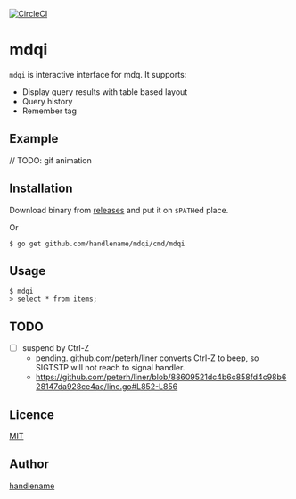 [![CircleCI](https://circleci.com/gh/handlename/mdqi.svg?style=svg)](https://circleci.com/gh/handlename/mdqi)

# mdqi

`mdqi` is interactive interface for mdq.
It supports:

- Display query results with table based layout
- Query history
- Remember tag

## Example

// TODO: gif animation

## Installation

Download binary from [releases](https://github.com/handlename/mdqi/releases) and put it on `$PATH`ed place.

Or

```
$ go get github.com/handlename/mdqi/cmd/mdqi
```

## Usage

```
$ mdqi
> select * from items;
```

## TODO

- [ ] suspend by Ctrl-Z
  - pending.
    github.com/peterh/liner converts Ctrl-Z to beep,
    so SIGTSTP will not reach to signal handler.
  - https://github.com/peterh/liner/blob/88609521dc4b6c858fd4c98b628147da928ce4ac/line.go#L852-L856

## Licence

[MIT](https://github.com/handlename/mdqi/blob/master/LICENSE)

## Author

[handlename](https://github.com/handlename)
